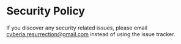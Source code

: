# Security Policy

If you discover any security related issues, please email cyberia.resurrection@gmail.com instead of using the issue tracker.
